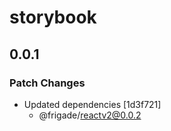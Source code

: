 # storybook

## 0.0.1

### Patch Changes

- Updated dependencies [1d3f721]
  - @frigade/reactv2@0.0.2
